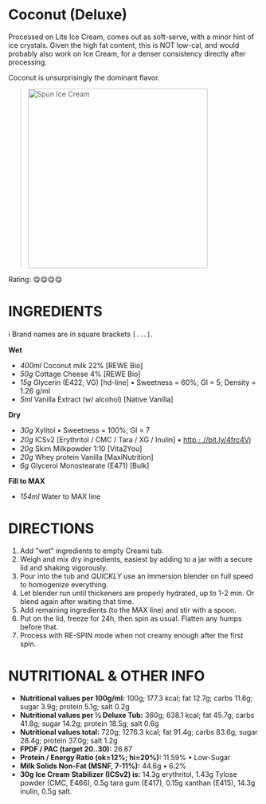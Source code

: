 # Coconut (Deluxe)

Processed on Lite Ice Cream, comes out as soft-serve, with a minor hint of ice crystals.
Given the high fat content, this is NOT low-cal, and would probably also work on Ice Cream,
for a denser consistency directly after processing.

Coconut is unsurprisingly the dominant flavor.

> <img width=360 alt="Spun Ice Cream" src="" />

Rating: 😋😋😋😋

# INGREDIENTS

ℹ️ Brand names are in square brackets `[...]`.

**Wet**

  - _400ml_ Coconut milk 22% [REWE Bio]
  - _50g_ Cottage Cheese 4% [REWE Bio]
  - _15g_ Glycerin (E422, VG) [hd-line] • Sweetness = 60%; GI = 5; Density = 1.26 g/ml
  - _5ml_ Vanilla Extract (w/ alcohol) [Native Vanilla]

**Dry**

  - _30g_ Xylitol • Sweetness = 100%; GI = 7
  - _20g_ ICSv2 [Erythritol / CMC / Tara / XG / Inulin] • [http﹕//bit.ly/4frc4Vj](https://github.com/jhermann/ice-creamery/tree/main/recipes/Ice%20Cream%20Stabilizer%20%28ICS%29)
  - _20g_ Skim Milkpowder 1:10 [Vita2You]
  - _20g_ Whey protein Vanilla [MaxiNutrition]
  - _6g_ Glycerol Monostearate (E471) [Bulk]

**Fill to MAX**

  - _154ml_ Water to MAX line

# DIRECTIONS

 1. Add "wet" ingredients to empty Creami tub.
 1. Weigh and mix dry ingredients, easiest by adding to a jar with a secure lid and shaking vigorously.
 1. Pour into the tub and *QUICKLY* use an immersion blender on full speed to homogenize everything.
 1. Let blender run until thickeners are properly hydrated, up to 1-2 min. Or blend again after waiting that time.
 1. Add remaining ingredients (to the MAX line) and stir with a spoon.
 1. Put on the lid, freeze for 24h, then spin as usual. Flatten any humps before that.
 1. Process with RE-SPIN mode when not creamy enough after the first spin.

# NUTRITIONAL & OTHER INFO
- **Nutritional values per 100g/ml:** 100g; 177.3 kcal; fat 12.7g; carbs 11.6g; sugar 3.9g; protein 5.1g; salt 0.2g
- **Nutritional values per ½ Deluxe Tub:** 360g; 638.1 kcal; fat 45.7g; carbs 41.8g; sugar 14.2g; protein 18.5g; salt 0.6g
- **Nutritional values total:** 720g; 1276.3 kcal; fat 91.4g; carbs 83.6g; sugar 28.4g; protein 37.0g; salt 1.2g
- **FPDF / PAC (target 20..30):** 26.87
- **Protein / Energy Ratio (ok=12%; hi=20%):** 11.59% • Low-Sugar
- **Milk Solids Non-Fat (MSNF, 7-11%):** 44.6g • 6.2%
- **30g Ice Cream Stabilizer (ICSv2) is:** 14.3g erythritol, 1.43g Tylose powder (CMC, E466), 
0.5g tara gum (E417), 0.15g xanthan (E415),
14.3g inulin, 0.5g salt.
